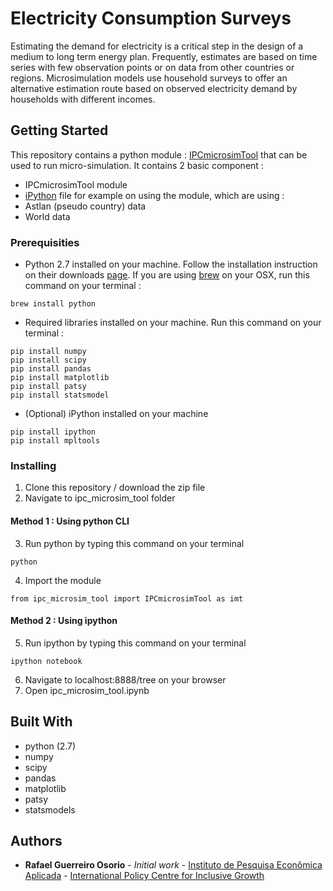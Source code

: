 # Electricity Consumption Surveys

Estimating the demand for electricity is a critical step in the design of a medium to long term energy plan. Frequently, estimates are based on time series with few observation points or on data from other countries or regions. Microsimulation models use household surveys to offer an alternative estimation route based on observed electricity demand by households with different incomes.

## Getting Started

This repository contains a python module : [IPCmicrosimTool](https://github.com/UN-DESA-Modelling/Electricity_Consumption_Surveys/blob/master/ipc_microsim_tool/ipc_microsim_tool.py) that can be used to run micro-simulation. It contains 2 basic component : 
* IPCmicrosimTool module
* [iPython](https://github.com/UN-DESA-Modelling/Electricity_Consumption_Surveys/blob/master/ipc_microsim_tool/ipc_microsim_tool.ipynb) file for example on using the module, which are using :
* Astlan (pseudo country) data
* World data

### Prerequisities

* Python 2.7 installed on your machine. Follow the installation instruction on their downloads [page](https://www.python.org/downloads/). If you are using [brew](http://brew.sh/) on your OSX, run this command on your terminal : 
```
brew install python
```
* Required libraries installed on your machine. Run this command on your terminal : 
```
pip install numpy
pip install scipy
pip install pandas
pip install matplotlib
pip install patsy
pip install statsmodel
```
* (Optional) iPython installed on your machine
```
pip install ipython
pip install mpltools
```

### Installing
1. Clone this repository / download the zip file
2. Navigate to ipc_microsim_tool folder

#### Method 1 : Using python CLI
3. Run python by typing this command on your terminal
```
python
```
4. Import the module
```
from ipc_microsim_tool import IPCmicrosimTool as imt
```
#### Method 2 : Using ipython
5. Run ipython by typing this command on your terminal
```
ipython notebook
```
6. Navigate to localhost:8888/tree on your browser
7. Open ipc_microsim_tool.ipynb


## Built With

* python (2.7)
* numpy
* scipy
* pandas
* matplotlib
* patsy
* statsmodels

## Authors

* **Rafael Guerreiro Osorio** - *Initial work* - [Instituto de Pesquisa Econômica Aplicada](www.ipea.gov.br) - [International Policy Centre for Inclusive Growth](www.ipc-undp.org)
